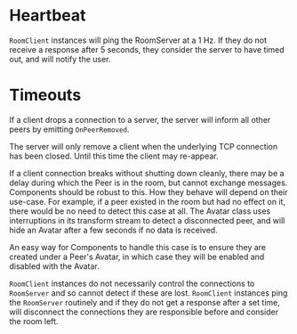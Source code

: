 # Heartbeat

`RoomClient` instances will ping the RoomServer at a 1 Hz. If they do not receive a response after 5 seconds, they consider the server to have timed out, and will notify the user.

# Timeouts

If a client drops a connection to a server, the server will inform all other peers by emitting `OnPeerRemoved`.

The server will only remove a client when the underlying TCP connection has been closed. Until this time the client may re-appear. 

If a client connection breaks without shutting down cleanly, there may be a delay during which the Peer is in the room, but cannot exchange messages. Components should be robust to this. How they behave will depend on their use-case. For example, if a peer existed in the room but had no effect on it, there would be no need to detect this case at all. The Avatar class uses interruptions in its transform stream to detect a disconnected peer, and will hide an Avatar after a few seconds if no data is received.

An easy way for Components to handle this case is to ensure they are created under a Peer's Avatar, in which case they will be enabled and disabled with the Avatar.

`RoomClient` instances do not necessarily control the connections to `RoomServer` and so cannot detect if these are lost. `RoomClient` instances ping the `RoomServer` routinely and if they do not get a response after a set time, will disconnect the connections they are responsible before and consider the room left.